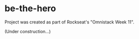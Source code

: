 # be-the-hero
Project was created as part of Rockseat's "Omnistack Week 11".

(Under construction...)
